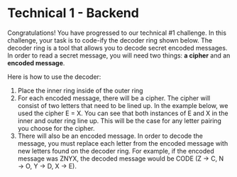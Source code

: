 # Technical 1 - Backend
Congratulations! You have progressed to our technical #1 challenge. In this challenge, your task is to code-ify the decoder ring shown below. The decoder ring is a tool that allows you to decode secret encoded messages. In order to read a secret message, you will need two things: **a cipher** and an **encoded message**.

Here is how to use the decoder:
1. Place the inner ring inside of the outer ring
2. For each encoded message, there will be a cipher. The cipher will consist of two letters that need to be lined up. In the example below, we used the cipher E = X. You can see that both instances of E and X in the inner and outer ring line up. This will be the case for any letter pairing you choose for the cipher.
3. There will also be an encoded message. In order to decode the message, you must replace each letter from the encoded message with new letters found on the decoder ring. For example, if the encoded message was ZNYX, the decoded message would be CODE (Z → C, N → O, Y → D, X → E).

